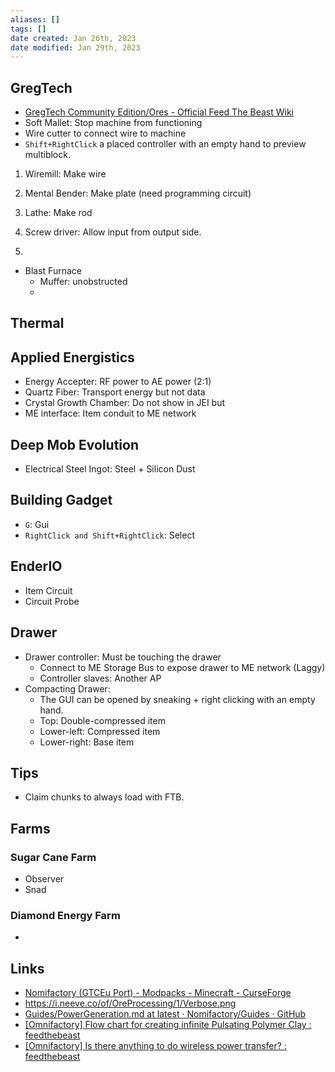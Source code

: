 ```yaml
---
aliases: []
tags: []
date created: Jan 26th, 2023
date modified: Jan 29th, 2023
---
```


## GregTech
- [GregTech Community Edition/Ores - Official Feed The Beast Wiki](https://ftb.fandom.com/wiki/GregTech_Community_Edition/Ores)
- Soft Mallet: Stop machine from functioning
- Wire cutter to connect wire to machine
- `Shift+RightClick` a placed controller with an empty hand to preview multiblock.

1. Wiremill: Make wire
2. Mental Bender: Make plate (need programming circuit)
3. Lathe: Make rod

4. Screw driver: Allow input from output side.
5. 

- Blast Furnace
	- Muffer: unobstructed
	- 

## Thermal

## Applied Energistics
- Energy Accepter: RF power to AE power (2:1)
- Quartz Fiber: Transport energy but not data
- Crystal Growth Chamber: Do not show in JEI but 
- ME interface: Item conduit to ME network

## Deep Mob Evolution
- Electrical Steel Ingot: Steel + Silicon Dust

## Building Gadget
- `G`: Gui
- `RightClick and Shift+RightClick`: Select

## EnderIO
- Item Circuit
- Circuit Probe

## Drawer
- Drawer controller: Must be touching the drawer
	- Connect to ME Storage Bus to expose drawer to ME network (Laggy)
	- Controller slaves: Another AP
 - Compacting Drawer:
	- The GUI can be opened by sneaking + right clicking with an empty hand.
	- Top: Double-compressed item
	- Lower-left: Compressed item
	- Lower-right: Base item

## Tips
- Claim chunks to always load with FTB.

## Farms

### Sugar Cane Farm
- Observer
- Snad

### Diamond Energy Farm
- 

## Links
- [Nomifactory (GTCEu Port) - Modpacks - Minecraft - CurseForge](https://www.curseforge.com/minecraft/modpacks/nomi-ceu)
- https://i.neeve.co/of/OreProcessing/1/Verbose.png
- [Guides/PowerGeneration.md at latest · Nomifactory/Guides · GitHub](https://github.com/Nomifactory/Guides/blob/latest/guides/PowerGeneration.md)
- [[Omnifactory] Flow chart for creating infinite Pulsating Polymer Clay : feedthebeast](https://www.reddit.com/r/feedthebeast/comments/clv7tt/omnifactory_flow_chart_for_creating_infinite/)
- [[Omnifactory] Is there anything to do wireless power transfer? : feedthebeast](https://www.reddit.com/r/feedthebeast/comments/c5yk2p/comment/es53zsl/)
